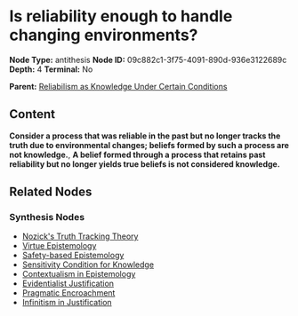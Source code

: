 # Is reliability enough to handle changing environments?

**Node Type:** antithesis
**Node ID:** 09c882c1-3f75-4091-890d-936e3122689c
**Depth:** 4
**Terminal:** No

**Parent:** [Reliabilism as Knowledge Under Certain Conditions](reliabilism-as-knowledge-under-certain-conditions-synthesis-77af00c0-e794-463c-b722-809f562dd13f.md)

## Content

**Consider a process that was reliable in the past but no longer tracks the truth due to environmental changes; beliefs formed by such a process are not knowledge.**, **A belief formed through a process that retains past reliability but no longer yields true beliefs is not considered knowledge.**

## Related Nodes

### Synthesis Nodes

- [Nozick's Truth Tracking Theory](nozicks-truth-tracking-theory-synthesis-976179bf-f6c3-4a45-bee1-f0cb2173493e.md)
- [Virtue Epistemology](virtue-epistemology-synthesis-3a6be163-e907-47cc-80cb-c92b240380f0.md)
- [Safety-based Epistemology](safety-based-epistemology-synthesis-1e8942df-fb7e-4259-ace1-a7f2c13f5aee.md)
- [Sensitivity Condition for Knowledge](sensitivity-condition-for-knowledge-synthesis-87614504-3dd3-490e-95c6-81a64259eb8c.md)
- [Contextualism in Epistemology](contextualism-in-epistemology-synthesis-f36f6b37-ed9e-4a22-9758-36a889392ea5.md)
- [Evidentialist Justification](evidentialist-justification-synthesis-cb414cb3-4615-481e-bd49-1900a4b0eedd.md)
- [Pragmatic Encroachment](pragmatic-encroachment-synthesis-34abf0f8-2851-42bc-962b-d6731175c334.md)
- [Infinitism in Justification](infinitism-in-justification-synthesis-3ff96e47-67bb-46ec-bb5f-bd2f9aa1606a.md)
